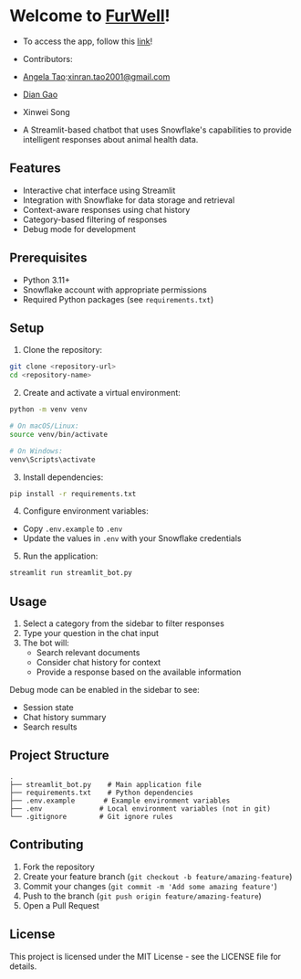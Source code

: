 # Welcome to [FurWell](https://furwell.streamlit.app/)! 
- To access the app, follow this [link](https://furwell.streamlit.app/)!

- Contributors:
- [Angela Tao](https://github.com/XinranTaoAngela):xinran.tao2001@gmail.com
- [Dian Gao](https://github.com/diangao)
- Xinwei Song

- A Streamlit-based chatbot that uses Snowflake's capabilities to provide intelligent responses about animal health data.

## Features

- Interactive chat interface using Streamlit
- Integration with Snowflake for data storage and retrieval
- Context-aware responses using chat history
- Category-based filtering of responses
- Debug mode for development

## Prerequisites

- Python 3.11+
- Snowflake account with appropriate permissions
- Required Python packages (see `requirements.txt`)

## Setup

1. Clone the repository:
```bash
git clone <repository-url>
cd <repository-name>
```

2. Create and activate a virtual environment:
```bash
python -m venv venv

# On macOS/Linux:
source venv/bin/activate

# On Windows:
venv\Scripts\activate
```

3. Install dependencies:
```bash
pip install -r requirements.txt
```

4. Configure environment variables:
- Copy `.env.example` to `.env`
- Update the values in `.env` with your Snowflake credentials

5. Run the application:
```bash
streamlit run streamlit_bot.py
```

## Usage

1. Select a category from the sidebar to filter responses
2. Type your question in the chat input
3. The bot will:
   - Search relevant documents
   - Consider chat history for context
   - Provide a response based on the available information

Debug mode can be enabled in the sidebar to see:
- Session state
- Chat history summary
- Search results

## Project Structure

```
.
├── streamlit_bot.py    # Main application file
├── requirements.txt    # Python dependencies
├── .env.example       # Example environment variables
├── .env              # Local environment variables (not in git)
└── .gitignore        # Git ignore rules
```

## Contributing

1. Fork the repository
2. Create your feature branch (`git checkout -b feature/amazing-feature`)
3. Commit your changes (`git commit -m 'Add some amazing feature'`)
4. Push to the branch (`git push origin feature/amazing-feature`)
5. Open a Pull Request

## License

This project is licensed under the MIT License - see the LICENSE file for details. 